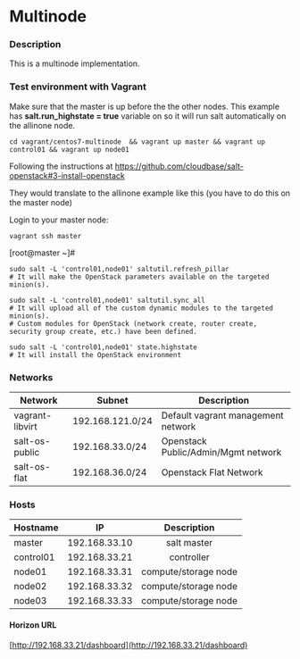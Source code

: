 # Multinode

### Description

This is a multinode implementation.

### Test environment with Vagrant

Make sure that the master is up before the the other nodes.
This example has **salt.run_highstate = true** variable on so it will run salt automatically on the allinone node.

	cd vagrant/centos7-multinode  && vagrant up master && vagrant up control01 && vagrant up node01
	
	
Following the instructions at https://github.com/cloudbase/salt-openstack#3-install-openstack 

They would translate to the allinone example like this (you have to do this on the master node)

Login to your master node:

	vagrant ssh master
	
[root@master ~]#

    sudo salt -L 'control01,node01' saltutil.refresh_pillar                         
    # It will make the OpenStack parameters available on the targeted minion(s).

    sudo salt -L 'control01,node01' saltutil.sync_all                               
    # It will upload all of the custom dynamic modules to the targeted minion(s). 
    # Custom modules for OpenStack (network create, router create, security group create, etc.) have been defined.

    sudo salt -L 'control01,node01' state.highstate
    # It will install the OpenStack environment 


### Networks

Network | Subnet | Description
--- | --- | ---
vagrant-libvirt | 192.168.121.0/24 | Default vagrant management network
salt-os-public | 192.168.33.0/24 | Openstack Public/Admin/Mgmt network
salt-os-flat | 192.168.36.0/24 | Openstack Flat Network

### Hosts

|    Hostname   |     IP        | Description                |
| ------------- |:-------------:|:--------------------------:|
| master        | 192.168.33.10 | salt master                |
| control01     | 192.168.33.21 | controller                 |
| node01        | 192.168.33.31 | compute/storage node       |
| node02        | 192.168.33.32 | compute/storage node       |
| node03        | 192.168.33.33 | compute/storage node       |


#### Horizon URL
[http://192.168.33.21/dashboard](http://192.168.33.21/dashboard)